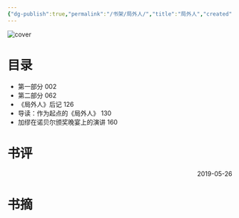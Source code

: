 ```yaml
---
{"dg-publish":true,"permalink":"/书架/局外人/","title":"局外人","created":"2025-10-10 12:59","updated":"2025-10-10 12:59"}
---
```



![cover](https://s2.loli.net/2025/10/10/BflhdWNyZpnDqKE.png)

# 目录

  - 第一部分 002
  - 第二部分 062
  - 《局外人》后记 126
  - 导读：作为起点的《局外人》 130
  - 加缪在诺贝尔颁奖晚宴上的演讲 160

# 书评

<p align="right">2019-05-26</p>

# 书摘

